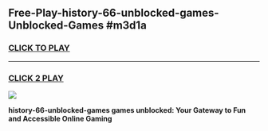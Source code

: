 
## Free-Play-history-66-unblocked-games-Unblocked-Games #m3d1a
<h3>
<a href="https://news.freeplayer.one?title=history-66-unblocked-games&ref=8M">CLICK TO PLAY</a></h3>
<hr>

<h3>
<a href="https://news.freeplayer.one?title=history-66-unblocked-games&ref=8M">CLICK 2 PLAY</a>
  
</h3>

<a href="https://news.freeplayer.one?title=history-66-unblocked-games&ref=8M"><img src="https://clearcache.store/games.png"></a>


**history-66-unblocked-games games unblocked: Your Gateway to Fun and Accessible Online Gaming**
